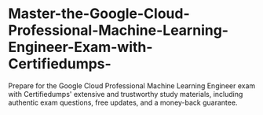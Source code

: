 # Master-the-Google-Cloud-Professional-Machine-Learning-Engineer-Exam-with-Certifiedumps-
Prepare for the Google Cloud Professional Machine Learning Engineer exam with Certifiedumps' extensive and trustworthy study materials, including authentic exam questions, free updates, and a money-back guarantee.
